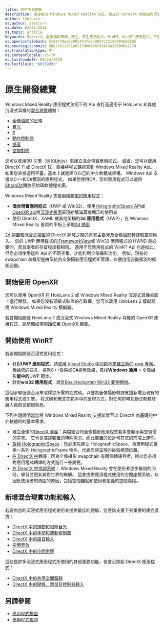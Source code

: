 ```yaml
---
title: 原生開發總覽
description: 直接使用 Windows Mixed Reality Api，建立以 DirectX 為基礎的混合現實引擎。
author: thetuvix
ms.author: alexturn
ms.date: 03/21/2018
ms.topic: article
keywords: DirectX，全像攝影轉譯，原生，原生應用程式，WinRT，WinRT 應用程式，平臺 Api，自訂引擎，中介軟體
ms.openlocfilehash: 5c61739ea6c90b4547c5c9927cf2129304650926
ms.sourcegitcommit: 9de2cb11321e6517db69e8c93459a205900a2174
ms.translationtype: MT
ms.contentlocale: zh-TW
ms.lasthandoff: 03/24/2020
ms.locfileid: "80159993"
---
```

# <a name="native-development-overview"></a>原生開發總覽

Windows Mixed Reality 應用程式使用下列 Api 來打造適用于 HoloLens 和其他沉浸式耳機的[混合現實](mixed-reality.md)體驗：

 - [全像攝影的呈現](rendering.md)
 - [目光](gaze-and-commit.md)
 - [#](gaze-and-commit.md#composite-gestures)
 - [動作控制器](motion-controllers.md)
 - [語音](voice-input.md)
 - [空間對應](spatial-mapping.md)

您可以使用3D 引擎（例如[Unity](unity-development-overview.md)）來建立混合現實應用程式。 或者，您可以使用 DirectX 11 或 DirectX 12，直接將程式碼撰寫到 Windows Mixed Reality Api。 如果您直接運用平臺，基本上就是建立自己的中介軟體或架構。 Windows Api 支援以C++和C#撰寫的應用程式。 如果您使用C#，您的應用程式可以運用[SharpDX](https://sharpdx.org/)開放原始碼軟體程式庫。

Windows Mixed Reality 支援[兩種類型的應用程式](app-views.md)：
* **混合現實應用程式**（UWP 或 Win32），使用[HolographicSpace API](getting-a-holographicspace.md)或[OpenXR api](openxr.md)將[沉浸式視圖](app-views.md)呈現給填滿耳機顯示的使用者
* 使用 DirectX、XAML 或其他架構的**2d 應用程式**（UWP），在 Windows Mixed Reality 首頁的平板上呈現[2d 視圖](app-views.md#2d-views)

[2d 視圖和沉浸式視圖](app-views.md)的 DirectX 開發之間的差異主要涉及全像攝影轉譯和空間輸入。 您的 UWP 應用程式的[IFrameworkView](https://msdn.microsoft.com/library/windows/apps/windows.applicationmodel.core.iframeworkview.aspx)或 Win32 應用程式的 HWND 是必要的，而且兩者的存留程度都相同。 適用于您應用程式的 WinRT Api 也是如此。 但您必須使用這些 Api 的不同子集，才能利用全像攝影功能。 例如，現有的 swapchain 和框架是由系統為全像攝影應用程式所管理，以便啟用姿勢預測的框架迴圈。

## <a name="get-started-with-openxr"></a>開始使用 OpenXR

您可以使用 OpenXR 在 HoloLens 2 或 Windows Mixed Reality 沉浸式耳機桌面上進行開發。  如果您沒有頭戴式裝置的存取權，您可以改用 HoloLens 2 模擬器或 Windows Mixed Reality 模擬器。

若要開始開發 HoloLens 2 或沉浸式 Windows Mixed Reality 耳機的 OpenXR 應用程式，請參閱[如何開始使用 OpenXR 開發](openxr-getting-started.md)。

## <a name="get-started-with-winrt"></a>開始使用 WinRT

若要開始開發沉浸式應用程式：
* 針對**UWP 應用程式**，請[使用 Visual Studio 中的範本來建立新的 uwp 專案](creating-a-holographic-directx-project.md)。 根據您的語言、視覺C++效果或C#視覺效果，尋找**Windows 通用** > 全像攝影**版中的**UWP 範本。
* 針對**win32 應用程式**，請[從*BasicHologram* Win32 範例開始](creating-a-holographic-directx-project.md#creating-a-win32-project)。

這個步驟很適合用來取得您所需的程式碼，以便將全像攝影轉譯支援新增至現有的應用程式或引擎。 程式碼和概念在範本中的呈現方式，對任何即時互動式軟體發展人員而言都很熟悉。

下列主題說明當您將 Windows Mixed Reality 支援新增至以 DirectX 為基礎的中介軟體時的基本需求。

* 建立全像的[DirectX 專案](creating-a-holographic-directx-project.md)：與檔結合的全像攝影應用程式範本會顯示與您習慣的差異。 它也會描述裝置的特殊需求，而此裝置的設計可在您的前端上運作。
* [取得 HolographicSpace](getting-a-holographicspace.md)：您必須先建立 HolographicSpace，為應用程式提供一系列 HolographicFrame 物件，代表您將呈現的每個標頭位置。
* [在 DirectX 中](rendering-in-directx.md)轉譯：因為全像攝影 swapchain 有兩個轉譯目標，所以您必須對應用程式轉譯的方式進行一些變更。
* [在 DirectX 中協調系統](coordinate-systems-in-directx.md)： Windows Mixed Reality 會在使用者逐步解說的同時，學習並更新其對世界的瞭解。 這會提供應用程式使用的空間座標系統，以因應使用者的周圍的原因，包括空間錨點和使用者定義的空間階段。

## <a name="add-mixed-reality-capabilities-and-inputs"></a>新增混合現實功能和輸入

若要為您的沉浸式應用程式使用者提供最佳的體驗，您應該支援下列重要的建立區塊：

* [DirectX 中的頭部和眼睛目光](gaze-in-directx.md)
* [DirectX 中的手部和運動控制器](hands-and-motion-controllers-in-directx.md)
* [DirectX 中的語音輸入](voice-input-in-directx.md)
* [空間音效](https://docs.microsoft.com/windows/win32/coreaudio/spatial-sound)
* [DirectX 中的空間對應](spatial-mapping-in-directx.md)

這些是許多沉浸式應用程式所使用的其他重要功能，也會公開給 DirectX 應用程式：

* [DirectX 中的共用空間錨點](shared-spatial-anchors-in-directx.md)
* [DirectX 中的鍵盤、滑鼠及控制器輸入](keyboard-mouse-and-controller-input-in-directx.md)

## <a name="see-also"></a>另請參閱
* [應用程式模型](app-model.md)
* [應用程式檢視](app-views.md)
